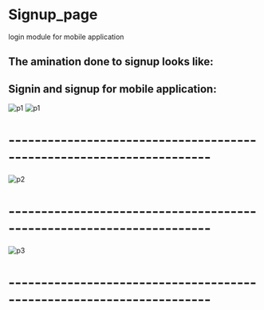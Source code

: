 # Signup_page
login module for mobile application

## The amination done to signup looks like:

<a href="https://user-images.githubusercontent.com/20502930/49368938-1fd20980-f716-11e8-94e0-2dd14bf0c8f0.gif"/></a>

## Signin and signup for mobile application: 
![p1](https://user-images.githubusercontent.com/20502930/49368938-1fd20980-f716-11e8-94e0-2dd14bf0c8f0.gif)
![p1](https://user-images.githubusercontent.com/20502930/49368601-1a27f400-f715-11e8-99ed-3a4cb26bbd23.jpeg)
# ---------------------------------------------------------------------
![p2](https://user-images.githubusercontent.com/20502930/49368606-1d22e480-f715-11e8-93df-96d01cb49778.jpeg)
# ---------------------------------------------------------------------
![p3](https://user-images.githubusercontent.com/20502930/49368649-3d52a380-f715-11e8-8beb-7d048e85312f.jpeg)
# ---------------------------------------------------------------------

